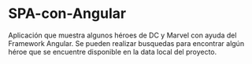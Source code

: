 # SPA-con-Angular
Aplicación que muestra algunos héroes de DC y Marvel con ayuda del Framework Angular. Se pueden realizar busquedas para encontrar algún héroe que se encuentre disponible en la data local del proyecto.
